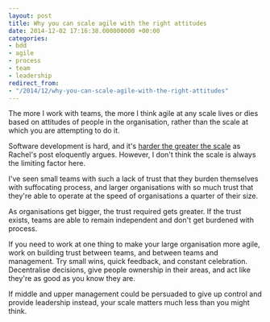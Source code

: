 ```yaml
---
layout: post
title: Why you can scale agile with the right attitudes
date: 2014-12-02 17:16:38.000000000 +00:00
categories:
- bdd
- agile
- process
- team
- leadership
redirect_from:
- "/2014/12/why-you-can-scale-agile-with-the-right-attitudes"
---
```

The more I work with teams, the more I think agile at any scale lives or dies
based on attitudes of people in the organisation, rather than the scale at
which you are attempting to do it.

Software development is hard, and it's [harder the greater the
scale](http://agilecoach.typepad.com/agile-coaching/2014/06/the-folly-of-scaling-agile.html)
as Rachel's post eloquently argues. However, I don't think the scale is always
the limiting factor here.

I've seen small teams with such a lack of trust that they burden themselves
with suffocating process, and larger organisations with so much trust that
they're able to operate at the speed of organisations a quarter of their size.

As organisations get bigger, the trust required gets greater. If the trust
exists, teams are able to remain independent and don't get burdened with process.

If you need to work at one thing to make your large organisation more agile,
work on building trust between teams, and between teams and management. Try
small wins, quick feedback, and constant celebration. Decentralise decisions,
give people ownership in their areas, and act like they're as good as you know
they are.

If middle and upper management could be persuaded to give up control and
provide leadership instead, your scale matters much less than you might think.
